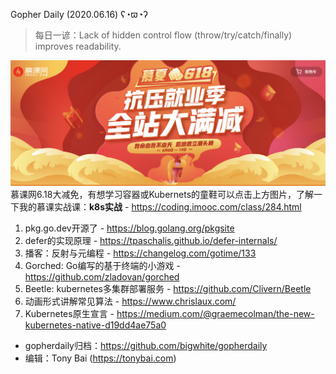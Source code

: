 Gopher Daily (2020.06.16) ʕ◔ϖ◔ʔ

>每日一谚：Lack of hidden control flow (throw/try/catch/finally) improves readability.

![](../images/imooc-20200618.png)
慕课网6.18大减免，有想学习容器或Kubernets的童鞋可以点击上方图片，了解一下我的慕课实战课：**k8s实战** - https://coding.imooc.com/class/284.html

1. pkg.go.dev开源了 - https://blog.golang.org/pkgsite
2. defer的实现原理 - https://tpaschalis.github.io/defer-internals/
3. 播客：反射与元编程 - https://changelog.com/gotime/133
4. Gorched: Go编写的基于终端的小游戏 - https://github.com/zladovan/gorched
5. Beetle: kubernetes多集群部署服务 - https://github.com/Clivern/Beetle
6. 动画形式讲解常见算法 -  https://www.chrislaux.com/
7. Kubernetes原生宣言 - https://medium.com/@graemecolman/the-new-kubernetes-native-d19dd4ae75a0

* gopherdaily归档：https://github.com/bigwhite/gopherdaily
* 编辑：Tony Bai (https://tonybai.com)

